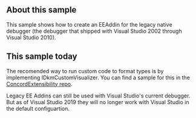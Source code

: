 ## About this sample

This sample shows how to create an EEAddin for the legacy native debugger (the debugger that shipped with Visual Studio 2002 through Visual Studio 2010).

## This sample today

The recomended way to run custom code to format types is by implementing IDkmCustomVisualizer. You can find a sample for this in the [ConcordExtensibility repo](https://github.com/Microsoft/ConcordExtensibilitySamples/wiki/Cpp-Custom-Visualizer-Sample).

Legacy EE Addins can still be used with Visual Studio's current debugger. But as of Visual Studio 2019 they will no longer work with Visual Studio in the default configuartion.
